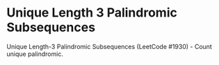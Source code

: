 # Unique Length 3 Palindromic Subsequences

Unique Length-3 Palindromic Subsequences (LeetCode #1930) - Count unique palindromic.

